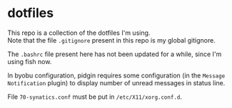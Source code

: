 # dotfiles

This repo is a collection of the dotfiles I'm using.  
Note that the file `.gitignore` present in this repo is my global gitignore.

The `.bashrc` file present here has not been updated for a while, since I'm using fish now.

In byobu configuration, pidgin requires some configuration (in the `Message Notification` plugin) to display number of unread messages in status line.

File `70-synatics.conf` must be put in `/etc/X11/xorg.conf.d`.

